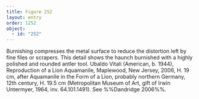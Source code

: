 ```yaml
---
title: Figure 252
layout: entry
order: 1252
object:
  - id: "252"
---
```


Burnishing compresses the metal surface to reduce the distortion left by fine files or scrapers. This detail shows the haunch burnished with a highly polished and rounded antler tool. Ubaldo Vitali (American, b. 1944), Reproduction of a Lion Aquamanile, Maplewood, New Jersey, 2006, H. 19 cm, after Aquamanile in the Form of a Lion, probably northern Germany, 12th century, H. 19.5 cm (Metropolitan Museum of Art, gift of Irwin Untermyer, 1964, inv. 64.101.1491). See %%Dandridge 2006%%.
